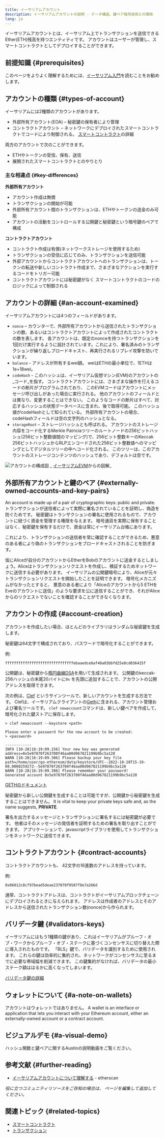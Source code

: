 ```yaml
---
title: イーサリアムアカウント
description: イーサリアムアカウントの説明 - データ構造、鍵ペア暗号技術との関係
lang: ja
---
```


イーサリアムアカウントとは、イーサリアム上でトランザクションを送信できるEther(ETH)残高を持つエンティティです。 アカウントはユーザーが管理し、スマートコントラクトとしてデプロイすることができます。

## 前提知識 {#prerequisites}

このページをよりよく理解するためには、[イーサリアム入門](/developers/docs/intro-to-ethereum/)を読むことをお勧めします。

## アカウントの種類 {#types-of-account}

イーサリアムには2種類のアカウントがあります。

- 外部所有アカウント(EOA) – 秘密鍵の保有者により管理
- コントラクトアカウント – ネットワークにデプロイされたスマートコントラクトでコードにより制御される。 [スマートコントラクト](/developers/docs/smart-contracts/)の詳細

両方のアカウントで次のことができます。

- ETHやトークンの受信、保有、送信
- 展開されたスマートコントラクトとのやりとり

### 主な相違点 {#key-differences}

**外部所有アカウント**

- アカウント作成は無償
- トランザクションの開始が可能
- 外部所有アカウント間のトランザクションは、ETHやトークンの送金のみ可能
- アカウントの活動をコントロールする公開鍵と秘密鍵という暗号鍵のペアで構成

**コントラクトアカウント**

- コントラクト作成は有償(ネットワークストレージを使用するため)
- トランザクションの受信に応じてのみ、トランザクションを送信可能
- 外部アカウントからコントラクトアカウントへのトランザクションは、トークンの転送や新しいコントラクト作成まで、さまざまなアクションを実行するコードをトリガー可能
- コントラクトアカウントには秘密鍵がなく スマートコントラクトのコードのロジックによって制御される

## アカウントの詳細 {#an-account-examined}

イーサリアムアカウントには4つのフィールドがあります。

- `nonce` – カウンターで、外部所有アカウントから送信されたトランザクションの数、あるいはコントラクトアカウントによって作成されたコントラクトの数を表します。 各アカウントは、既定のnonceを持つトランザクションを1回だけ実行するように設計されています。これにより、署名済みのトランザクションが繰り返しブロードキャスト、再実行されるリプレイ攻撃を防いでいます。
- `balance` - アドレスが所有するwei額。 weiはETHの最小単位で、1ETHは1e+18wei。
- `codeHash` - このハッシュは、イーサリアム仮想マシン(EVM)のアカウントの_コード_を指す。 コントラクトアカウントには、さまざまな操作を行えるコードの断片がプログラムされており、 このEVMコードはアカウントにメッセージ呼び出しがあった場合に実行される。 他のアカウントのフィールドとは異なり、変更することはできない。 このようなコードの断片はすべて、対応するハッシュの状態データベースに含まれ、後で取得可能。 このハッシュ値がcodeHashとして知られている。 外部所有アカウントの場合、codeHashフィールドは空の文字列のハッシュとなる。
- `storageRoot` – ストレージハッシュとも呼ばれる。 アカウントのストレージ内容をコード化するMerkle Patriciaツリーのルートノードの256ビットハッシュ(256ビット整数値間のマッピング)で、256ビット整数キーのKeccak 256ビットハッシュからRLPエンコードされた256ビット整数値へのマッピングとしてデジタルツリーの中へコード化される。 このツリーは、このアカウントのストレージコンテンツのハッシュであり、デフォルトは空です。

![アカウントの構成図](./accounts.png) _ [イーサリアムEVM](https://takenobu-hs.github.io/downloads/ethereum_evm_illustrated.pdf)からの図解_

## 外部所有アカウントと鍵のペア {#externally-owned-accounts-and-key-pairs}

An account is made up of a pair of cryptographic keys: public and private. トランザクションが送信者によって実際に署名されていることを証明し、偽造を防ぐためです。 秘密鍵はトランザクションの署名に使用されるもので、アカウントに紐づく資金を管理する権限を与えます。 暗号通貨を実際に保有することはなく、秘密鍵を保有するだけで、資金は常にイーサリアム台帳にあります。

これにより、トランザクションの送信者を常に確認することができるため、悪意のある者により偽のトランザクションをブロードキャストされることを防ぎます。

仮にAliceが自分のアカウントからEtherをBobのアカウントに送金するとしましょう。Aliceはトランザクションリクエストを作成し、検証するためネットワークに送信する必要があります。 イーサリアムの公開鍵暗号により、Aliceが元々トランザクションリクエストを開始したことを証明できます。 暗号化メカニズムがなかったとすると、 悪意のある者により「Aliceのアカウントから5 ETHをEveのアカウントに送信」のような要求を公に送信することができ、それがAliceからのリクエストでないことを確認することができなくなります。

## アカウントの作成 {#account-creation}

アカウントを作成したい場合、ほとんどのライブラリはランダムな秘密鍵を生成します。

秘密鍵は64文字で構成されており、パスワードで暗号化することができます。

例:

`fffffffffffffffffffffffffffffffebaaedce6af48a03bbfd25e8cd036415f`

公開鍵は、秘密鍵から[楕円曲線DSA](https://wikipedia.org/wiki/Elliptic_Curve_Digital_Signature_Algorithm)を用いて生成されます。 公開鍵のkeccak-256ハッシュの末尾20バイトに`0x` を先頭に追加することで、アカウントの公開アドレスを取得できます。

次の例は、[Clef](https://geth.ethereum.org/docs/tools/clef/introduction) というサインツールで、新しいアカウントを生成する方法です。 Clefは、イーサリアムクライアントの[Geth](https://geth.ethereum.org)に含まれる、アカウント管理および署名ツールです。 `clef newaccount`コマンドは、新しい鍵ペアを作成して、暗号化された鍵ストアに保存します。

```
> clef newaccount --keystore <path>

Please enter a password for the new account to be created:
> <password>

------------
INFO [10-28|16:19:09.156] Your new key was generated       address=0x5e97870f263700f46aa00d967821199b9bc5a120
WARN [10-28|16:19:09.306] Please backup your key file      path=/home/user/go-ethereum/data/keystore/UTC--2022-10-28T15-19-08.000825927Z--5e97870f263700f46aa00d967821199b9bc5a120
WARN [10-28|16:19:09.306] Please remember your password!
Generated account 0x5e97870f263700f46aa00d967821199b9bc5a120
```

[GETHのドキュメント](https://geth.ethereum.org/docs)

秘密鍵から新しい公開鍵を生成することは可能ですが、公開鍵から秘密鍵を生成することはできません。 It is vital to keep your private keys safe and, as the name suggests, **PRIVATE**.

署名を出力するメッセージとトランザクションに署名するには秘密鍵が必要です。 他者はそのメッセージの発信者を証明するための署名を取り出すことができます。 アプリケーションで、javascriptライブラリを使用してトランザクションをネットワークに送信できます。

## コントラクトアカウント {#contract-accounts}

コントラクトアカウントも、 42文字の16進数のアドレスを持っています。

例:

`0x06012c8cf97bead5deae237070f9587f8e7a266d`

通常、コントラクトアドレスは、コントラクトがイーサリアムブロックチェーンにデプロイされるときに与えられます。 アドレスは作成者のアドレスとそのアドレスから送信されたトランザクション数(nonce)から作られます。

## バリデータ鍵 {#validators-keys}

イーサリアムにはもう1種類の鍵があり、これはイーサリアムがプルーフ・オブ・ワークからプルーフ・オブ・ステークに基づくコンセンサスに切り替えた際に導入されたものです。 「BLS」鍵で、バリデータを識別するために使用されます。 これらの鍵は効率的に集約され、ネットワークがコンセンサスに至るまでに必要な帯域幅を削減できます。 この鍵集約がなければ、バリデータの最小ステーク額ははるかに高くなってしまいます。

[バリデータ鍵の詳細](/developers/docs/consensus-mechanisms/pos/keys/)

## ウォレットについて {#a-note-on-wallets}

アカウントはウォレットではありません。 A wallet is an interface or application that lets you interact with your Ethereum account, either an externally-owned account or a contract account.

## ビジュアルデモ {#a-visual-demo}

ハッシュ関数と鍵ペアに関するAustinの説明動画をご覧ください。

<YouTube id="QJ010l-pBpE" />

<YouTube id="9LtBDy67Tho" />

## 参考文献 {#further-reading}

- [イーサリアムアカウントについて理解する](https://info.etherscan.com/understanding-ethereum-accounts/) - etherscan

_役に立つコミュニティリソースをご存知の場合は、 ページを編集して追加してください。_

## 関連トピック {#related-topics}

- [スマートコントラクト](/developers/docs/smart-contracts/)
- [トランザクション](/developers/docs/transactions/)
